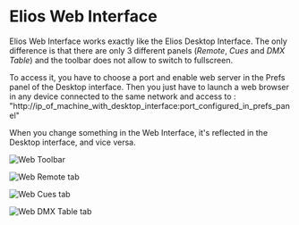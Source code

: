 Elios Web Interface
===================

Elios Web Interface works exactly like the Elios Desktop Interface.
The only difference is that there are only 3 different panels (*Remote*, 
*Cues* and *DMX Table*) and the toolbar does not allow to switch to fullscreen.

To access it, you have to choose a port and enable web server in the Prefs panel 
of the Desktop interface. Then you just have to launch a web browser in any device 
connected to the same network and access to :
"http://ip_of_machine_with_desktop_interface:port_configured_in_prefs_panel"

When you change something in the Web Interface,
it's reflected in the Desktop interface, and vice versa.

![Web Toolbar](assets/web/Web-01-Toolbar.png "Web Toolbar")

![Web Remote tab](assets/web/Web-02-RemoteTab.png "Web Remote tab")

![Web Cues tab](assets/web/Web-03-CuesTab.png "Web Cues tab")

![Web DMX Table tab](assets/web/Web-04-DMXTableTab.png "Web DMX Table tab")
